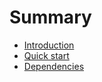 # Summary

* [Introduction](README.md)
* [Quick start](chapter1.md)
* [Dependencies](dependencies.md)

